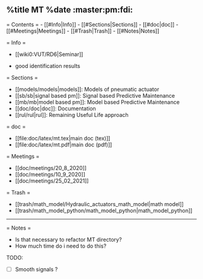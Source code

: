 %title MT
%date
:master:pm:fdi:
----
= Contents =
    - [[#Info|Info]]
    - [[#Sections|Sections]]
    - [[#doc|doc]]
    - [[#Meetings|Meetings]]
    - [[#Trash|Trash]]
    - [[#Notes|Notes]]

= Info =
- [[wiki0:VUT/RD6|Seminar]]
 
- good identification results 
 
= Sections =
- [[models/models|models]]: Models of pneumatic actuator
- [[sb/sb|signal based pm]]: Signal based Predictive Maintenance
- [[mb/mb|model based pm]]: Model based Predictive Maintenance
- [[doc/doc|doc]]: Documentation
- [[rul/rul|rul]]: Remaining Useful Life approach

= doc =
- [[file:doc/latex/mt.tex|main doc (tex)]]
- [[file:doc/latex/mt.pdf|main doc (pdf)]]

= Meetings =
- [[doc/meetings/20_8_2020]]
- [[doc/meetings/10_9_2020]]
- [[doc/meetings/25_02_2021]]

= Trash =
- [[trash/math_model/Hydraulic_actuators_math_model|math model]]
- [[trash/math_model_python/math_model_python|math_model_python]]
----

= Notes =
- Is that necessary to refactor MT directory?
- How much time do i need to do this?

TODO:
* [ ] Smooth signals ?


